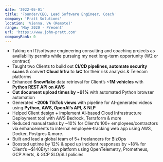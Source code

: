 ```yaml
---
date: '2022-05-01'
title: 'Founder/CEO, Lead Software Engineer, Coach'
company: 'Pratt Solutions'
location: 'Vienna, VA (Remote)'
range: 'May 2020 - Present'
url: 'https://www.john-pratt.com'
companyRank: 0
---
```

- Taking on IT/software engineering consulting and coaching projects as availability permits while pursuing my next long-term opportunity (W2 or contract)
- Taught two Clients to build out **CI/CD pipelines, automate security scans** & convert **Cloud Infra** to **IaC** for their risk analysis & Telecom platforms
- Enhanced **Snowflake** data retrieval for Client’s **~1M vehicles** with **Python REST API on AWS**
- **Cut document upload times by ~91%** with automated Python browser automation
- Generated **~200k TikTok views** with pipeline for AI-generated videos using **Python, AWS, OpenAI’s API, & NLP**
- Helped Client design + implement AI-based Cloud Infrastructure Deployment tool with AWS Bedrock, Terraform & more
- Reduced manual tasks by ~10% for Client’s 100+ employees/contractors via enhancements to internal employee-tracking web app using AWS, Docker, Postgres & more.
- Built and lead a global team of 5+ freelancers for BizOps
- Boosted uptime by 12% & sped up incident responses by ~18% for Client’s ~$140B/yr loan platform using OpenTelemetry, Prometheus, GCP Alerts, & GCP SLO/SLI policies
